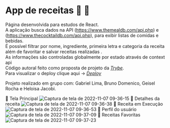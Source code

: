 #  App de receitas :pizza: :tropical_drink:
Página desenvolvida para estudos de React.<br>
A aplicação busca dados na API (https://www.themealdb.com/api.php) e (https://www.thecocktaildb.com/api.php), para exibir listas de comidas e bebidas.<Br>
É possível filtrar por nome, ingrediente, primeira letra e categoria da receita além de favoritar e salvar receitas realizadas .<Br>
As informações são controladas globalmente por estado através de context api <Br>
Código autoral feito como proposta de projeto da _[Trybe](https://www.betrybe.com/)_. <Br>
Para visualizar o deploy clique aqui -> _[Deploy](https://recipe-app-chi-ten.vercel.app/)_

Projeto realizado em grupo com:
Gabriel Lima,
Bruno Domenico,
Geisel Rocha e
Heloisa Jacobi.
  
:apple: Tela Principal
![Captura de tela de 2022-11-07 09-36-15](https://user-images.githubusercontent.com/65035109/200312423-cd60c8ee-8318-45a6-ad26-f24ae8bf920b.png)
:apple: Detalhes da receita
![Captura de tela de 2022-11-07 09-36-38](https://user-images.githubusercontent.com/65035109/200312441-2bd3a522-0fe3-4b31-b464-7b63456d1e29.png)
 :apple: Receita em Execução
![Captura de tela de 2022-11-07 09-36-53](https://user-images.githubusercontent.com/65035109/200312456-3c7bca02-0797-4ac3-9dba-2527c2804bec.png)
:apple: Perfil do usuário
![Captura de tela de 2022-11-07 09-37-09](https://user-images.githubusercontent.com/65035109/200312471-cc7807bf-1d76-4d08-9996-49c226828d40.png)
:apple: Receitas Favoritas
![Captura de tela de 2022-11-07 09-37-23](https://user-images.githubusercontent.com/65035109/200312484-61da6dc6-e2fa-4c46-be15-aaf5ab36250c.png)
